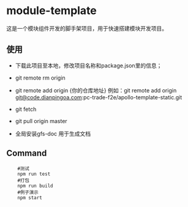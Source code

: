 # module-template

这是一个模块组件开发的脚手架项目，用于快速搭建模块开发项目。

## 使用

- 下载此项目至本地，修改项目名称和package.json里的信息；
- git remote rm origin
- git remote add origin {你的仓库地址}  例如：git remote add origin git@code.dianpingoa.com:pc-trade-f2e/apollo-template-static.git
- git fetch
- git pull origin master

- 全局安装gfs-doc 用于生成文档

## Command

```
	#测试	
	npm run test	
	#打包	
	npm run build	
	#例子演示	
	npm start
```


